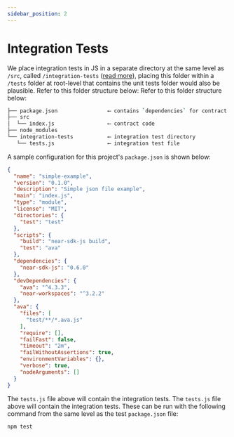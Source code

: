 ```yaml
---
sidebar_position: 2
---
```


# Integration Tests

We place integration tests in JS in a separate directory at the same level as `/src`, called `/integration-tests` ([read more](https://doc.rust-lang.org/cargo/reference/cargo-targets.html#integration-tests)), placing this folder within a `/tests` folder at root-level that contains the unit tests folder would also be plausible. Refer to this folder structure below: Refer to this folder structure below:

```sh
├── package.json                ⟵ contains `dependencies` for contract and `devDependencies` for workspaces-js tests
├── src
│  └── index.js                 ⟵ contract code
├── node_modules
└── integration-tests           ⟵ integration test directory
   └── tests.js                 ⟵ integration test file
```

A sample configuration for this project's `package.json` is shown below:

```json
{
  "name": "simple-example",
  "version": "0.1.0",
  "description": "Simple json file example",
  "main": "index.js",
  "type": "module",
  "license": "MIT",
  "directories": {
    "test": "test"
  },
  "scripts": {
    "build": "near-sdk-js build",
    "test": "ava"
  },
  "dependencies": {
    "near-sdk-js": "0.6.0"
  },
  "devDependencies": {
    "ava": "^4.3.3",
    "near-workspaces": "^3.2.2"
  },
  "ava": {
    "files": [
      "test/**/*.ava.js"
    ],
    "require": [],
    "failFast": false,
    "timeout": "2m",
    "failWithoutAssertions": true,
    "environmentVariables": {},
    "verbose": true,
    "nodeArguments": []
  }
}
```

The `tests.js` file above will contain the integration tests. The `tests.js` file above will contain the integration tests. These can be run with the following command from the same level as the test `package.json` file:

    npm test

<!-- TODO: add snippets of code, living everywhere spread across docs -->
